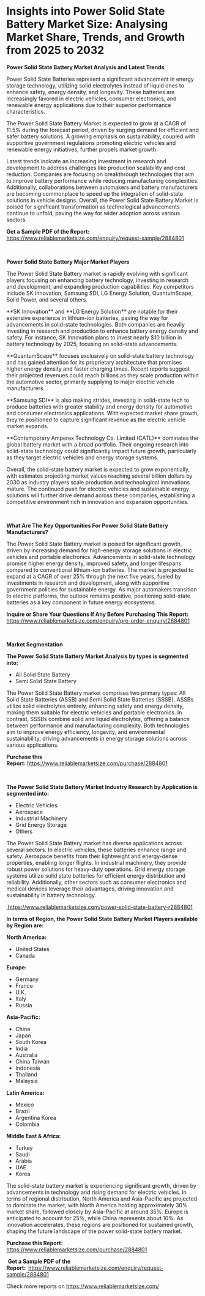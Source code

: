 <p><h1>Insights into Power Solid State Battery Market Size: Analysing Market Share, Trends, and Growth from 2025 to 2032</h1></p><p><strong>Power Solid State Battery Market Analysis and Latest Trends</strong></p>
<p><p>Power Solid State Batteries represent a significant advancement in energy storage technology, utilizing solid electrolytes instead of liquid ones to enhance safety, energy density, and longevity. These batteries are increasingly favored in electric vehicles, consumer electronics, and renewable energy applications due to their superior performance characteristics.</p><p>The Power Solid State Battery Market is expected to grow at a CAGR of 11.5% during the forecast period, driven by surging demand for efficient and safer battery solutions. A growing emphasis on sustainability, coupled with supportive government regulations promoting electric vehicles and renewable energy initiatives, further propels market growth. </p><p>Latest trends indicate an increasing investment in research and development to address challenges like production scalability and cost reduction. Companies are focusing on breakthrough technologies that aim to improve battery performance while reducing manufacturing complexities. Additionally, collaborations between automakers and battery manufacturers are becoming commonplace to speed up the integration of solid-state solutions in vehicle designs. Overall, the Power Solid State Battery Market is poised for significant transformation as technological advancements continue to unfold, paving the way for wider adoption across various sectors.</p></p>
<p><strong>Get a Sample PDF of the Report:&nbsp;</strong> <a href="https://www.reliablemarketsize.com/enquiry/request-sample/2884801?utm_campaign=3185&utm_medium=2&utm_source=Github&utm_content=ia&utm_term=13032025&utm_id=power-solid-state-battery">https://www.reliablemarketsize.com/enquiry/request-sample/2884801</a></p>
<p>&nbsp;</p>
<p><strong>Power Solid State Battery Major Market Players</strong></p>
<p><p>The Power Solid State Battery market is rapidly evolving with significant players focusing on enhancing battery technology, investing in research and development, and expanding production capabilities. Key competitors include SK Innovation, Samsung SDI, LG Energy Solution, QuantumScape, Solid Power, and several others.</p><p>**SK Innovation** and **LG Energy Solution** are notable for their extensive experience in lithium-ion batteries, paving the way for advancements in solid-state technologies. Both companies are heavily investing in research and production to enhance battery energy density and safety. For instance, SK Innovation plans to invest nearly $10 billion in battery technology by 2025, focusing on solid-state advancements.</p><p>**QuantumScape** focuses exclusively on solid-state battery technology and has gained attention for its proprietary architecture that promises higher energy density and faster charging times. Recent reports suggest their projected revenues could reach billions as they scale production within the automotive sector, primarily supplying to major electric vehicle manufacturers.</p><p>**Samsung SDI** is also making strides, investing in solid-state tech to produce batteries with greater stability and energy density for automotive and consumer electronics applications. With expected market share growth, they're positioned to capture significant revenue as the electric vehicle market expands.</p><p>**Contemporary Amperex Technology Co. Limited (CATL)** dominates the global battery market with a broad portfolio. Their ongoing research into solid-state technology could significantly impact future growth, particularly as they target electric vehicles and energy storage systems.</p><p>Overall, the solid-state battery market is expected to grow exponentially, with estimates projecting market values reaching several billion dollars by 2030 as industry players scale production and technological innovations mature. The continued push for electric vehicles and sustainable energy solutions will further drive demand across these companies, establishing a competitive environment rich in innovation and expansion opportunities.</p></p>
<p>&nbsp;</p>
<p><strong>What Are The Key Opportunities For Power Solid State Battery Manufacturers?</strong></p>
<p><p>The Power Solid State Battery market is poised for significant growth, driven by increasing demand for high-energy storage solutions in electric vehicles and portable electronics. Advancements in solid-state technology promise higher energy density, improved safety, and longer lifespans compared to conventional lithium-ion batteries. The market is projected to expand at a CAGR of over 25% through the next five years, fueled by investments in research and development, along with supportive government policies for sustainable energy. As major automakers transition to electric platforms, the outlook remains positive, positioning solid-state batteries as a key component in future energy ecosystems.</p></p>
<p><strong>Inquire or Share Your Questions If Any Before Purchasing This Report:</strong> <a href="https://www.reliablemarketsize.com/enquiry/pre-order-enquiry/2884801?utm_campaign=3185&utm_medium=2&utm_source=Github&utm_content=ia&utm_term=13032025&utm_id=power-solid-state-battery">https://www.reliablemarketsize.com/enquiry/pre-order-enquiry/2884801</a></p>
<p>&nbsp;</p>
<p><strong>Market Segmentation</strong></p>
<p><strong>The Power Solid State Battery Market Analysis by types is segmented into:</strong></p>
<p><ul><li>All Solid State Battery</li><li>Semi Solid State Battery</li></ul></p>
<p><p>The Power Solid State Battery market comprises two primary types: All Solid State Batteries (ASSB) and Semi Solid State Batteries (SSSB). ASSBs utilize solid electrolytes entirely, enhancing safety and energy density, making them suitable for electric vehicles and portable electronics. In contrast, SSSBs combine solid and liquid electrolytes, offering a balance between performance and manufacturing complexity. Both technologies aim to improve energy efficiency, longevity, and environmental sustainability, driving advancements in energy storage solutions across various applications.</p></p>
<p><strong>Purchase this Report:&nbsp;</strong><a href="https://www.reliablemarketsize.com/purchase/2884801?utm_campaign=3185&utm_medium=2&utm_source=Github&utm_content=ia&utm_term=13032025&utm_id=power-solid-state-battery">https://www.reliablemarketsize.com/purchase/2884801</a></p>
<p>&nbsp;</p>
<p><strong>The Power Solid State Battery Market Industry Research by Application is segmented into:</strong></p>
<p><ul><li>Electric Vehicles</li><li>Aerospace</li><li>Industrial Machinery</li><li>Grid Energy Storage</li><li>Others</li></ul></p>
<p><p>The Power Solid State Battery market has diverse applications across several sectors. In electric vehicles, these batteries enhance range and safety. Aerospace benefits from their lightweight and energy-dense properties, enabling longer flights. In industrial machinery, they provide robust power solutions for heavy-duty operations. Grid energy storage systems utilize solid state batteries for efficient energy distribution and reliability. Additionally, other sectors such as consumer electronics and medical devices leverage their advantages, driving innovation and sustainability in battery technology.</p></p>
<p><a href="https://www.reliablemarketsize.com/power-solid-state-battery-r2884801?utm_campaign=3185&utm_medium=2&utm_source=Github&utm_content=ia&utm_term=13032025&utm_id=power-solid-state-battery">&nbsp;https://www.reliablemarketsize.com/power-solid-state-battery-r2884801</a></p>
<p><strong>In terms of Region, the Power Solid State Battery Market Players available by Region are:</strong></p>
<p>
    <p> <strong> North America: </strong>
        <ul>
            <li>United States</li>
            <li>Canada</li>
        </ul>
        </p> 
    <p> <strong> Europe: </strong>
        <ul>
            <li>Germany</li>
            <li>France</li>
            <li>U.K.</li>
            <li>Italy</li>
            <li>Russia</li>
        </ul>
        </p> 
    <p> <strong> Asia-Pacific: </strong>
        <ul>
            <li>China</li>
            <li>Japan</li>
            <li>South Korea</li>
            <li>India</li>
            <li>Australia</li>
            <li>China Taiwan</li>
            <li>Indonesia</li>
            <li>Thailand</li>
            <li>Malaysia</li>
        </ul>
        </p> 
    <p> <strong> Latin America: </strong>
        <ul>
            <li>Mexico</li>
            <li>Brazil</li>
            <li>Argentina Korea</li>
            <li>Colombia</li>
        </ul>
        </p> 
    <p> <strong> Middle East & Africa: </strong>
        <ul>
            <li>Turkey</li>
            <li>Saudi</li>
            <li>Arabia</li>
            <li>UAE</li>
            <li>Korea</li>
        </ul>
    </p>
    </p>
<p><p>The solid-state battery market is experiencing significant growth, driven by advancements in technology and rising demand for electric vehicles. In terms of regional distribution, North America and Asia-Pacific are projected to dominate the market, with North America holding approximately 30% market share, followed closely by Asia-Pacific at around 35%. Europe is anticipated to account for 25%, while China represents about 10%. As innovation accelerates, these regions are positioned for sustained growth, shaping the future landscape of the power solid-state battery market.</p></p>
<p><strong>Purchase this Report: </strong><a href="https://www.reliablemarketsize.com/purchase/2884801?utm_campaign=3185&utm_medium=2&utm_source=Github&utm_content=ia&utm_term=13032025&utm_id=power-solid-state-battery">https://www.reliablemarketsize.com/purchase/2884801</a></p>
<p>&nbsp;<strong>Get a Sample PDF of the Report:&nbsp;&nbsp;</strong><a href="https://www.reliablemarketsize.com/enquiry/request-sample/2884801?utm_campaign=3185&utm_medium=2&utm_source=Github&utm_content=ia&utm_term=13032025&utm_id=power-solid-state-battery">https://www.reliablemarketsize.com/enquiry/request-sample/2884801</a></p>
<p><strong></strong></p>
<p>Check more reports on <a href="https://www.reliablemarketsize.com/?utm_campaign=3185&utm_medium=2&utm_source=Github&utm_content=ia&utm_term=13032025&utm_id=power-solid-state-battery">https://www.reliablemarketsize.com/</a></p>